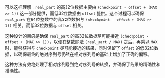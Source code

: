 可以这样理解：`real_part` 的高32位数据主要由 `(checkpoint - offset + (MAX >> 1))` 这一部分提供，而低32位数据由 `offset` 提供。这个过程可以确保 `real_part` 在64位整数中的高32位数据与 `(checkpoint - offset + (MAX >> 1))` 相关，而低32位数据与 `offset` 相关。

这种设计的目的是确保 `real_part` 的高32位数据尽可能接近 `(checkpoint - offset + (MAX >> 1))`，以便在整数除法 `(real_part / MAX)` 之后，再乘以 `MAX` 时，能够获得与 `checkpoint` 尽可能接近的结果，同时保留了 `offset` 的低32位数据，以确保最终的绝对序列号仍然在相对序列号的基础上增加了正确的偏移。

这种方法有效地处理了相对序列号到绝对序列号的转换，并确保了结果的精确性和准确性。